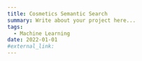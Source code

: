 ```yaml
---
title: Cosmetics Semantic Search
summary: Write about your project here...
tags:
  - Machine Learning
date: 2022-01-01
#external_link:
---
```

